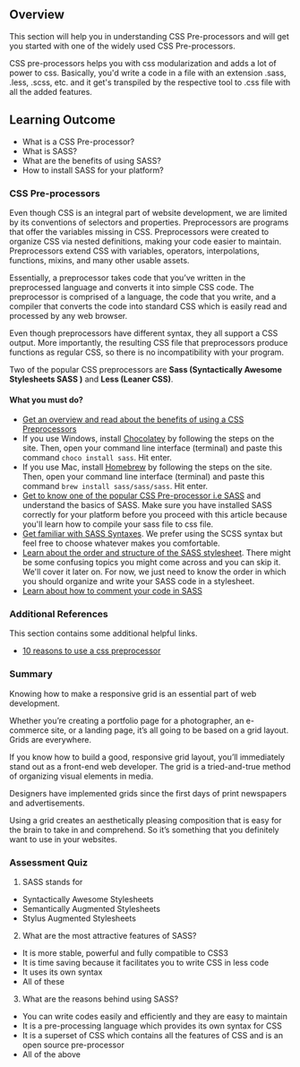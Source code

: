 ## Overview

This section will help you in understanding CSS Pre-processors and will get you started with one of the widely used CSS Pre-processors.

CSS pre-processors helps you with css modularization and adds a lot of power to css. Basically, you'd write a code in a file with an extension .sass, .less, .scss, etc. and it get's transpiled by the respective tool to .css file with all the added features.

## Learning Outcome

- What is a CSS Pre-processor?
- What is SASS?
- What are the benefits of using SASS?
- How to install SASS for your platform?

### CSS Pre-processors

Even though CSS is an integral part of website development, we are limited by its conventions of selectors and properties. Preprocessors are programs that offer the variables missing in CSS. Preprocessors were created to organize CSS via nested definitions, making your code easier to maintain. Preprocessors extend CSS with variables, operators, interpolations, functions, mixins, and many other usable assets.

Essentially, a preprocessor takes code that you’ve written in the preprocessed language and converts it into simple CSS code. The preprocessor is comprised of a language, the code that you write, and a compiler that converts the code into standard CSS which is easily read and processed by any web browser.

Even though preprocessors have different syntax, they all support a CSS output. More importantly, the resulting CSS file that preprocessors produce functions as regular CSS, so there is no incompatibility with your program.

Two of the popular CSS preprocessors are **Sass (Syntactically Awesome Stylesheets SASS )** and **Less (Leaner CSS)**.

#### What you must do?

- [Get an overview and read about the benefits of using a CSS Preprocessors](https://htmlmag.com/article/an-introduction-to-css-preprocessors-sass-less-stylus)
- If you use Windows, install [Chocolatey](https://chocolatey.org/) by following the steps on the site. Then, open your command line interface (terminal) and paste this command `choco install sass`. Hit enter.
- If you use Mac, install [Homebrew](https://brew.sh/) by following the steps on the site. Then, open your command line interface (terminal) and paste this command `brew install sass/sass/sass`. Hit enter.
- [Get to know one of the popular CSS Pre-processor i.e SASS](https://sass-lang.com/guide) and understand the basics of SASS. Make sure you have installed SASS correctly for your platform before you proceed with this article because you'll learn how to compile your sass file to css file.
- [Get familiar with SASS Syntaxes](https://sass-lang.com/documentation/syntax). We prefer using the SCSS syntax but feel free to choose whatever makes you comfortable.
- [Learn about the order and structure of the SASS stylesheet](https://sass-lang.com/documentation/syntax/structure). There might be some confusing topics you might come across and you can skip it. We'll cover it later on. For now, we just need to know the order in which you should organize and write your SASS code in a stylesheet.
- [Learn about how to comment your code in SASS](https://sass-lang.com/documentation/syntax/comments)

### Additional References

This section contains some additional helpful links.

- [10 reasons to use a css preprocessor](https://raygun.com/blog/10-reasons-css-preprocessor/)

### Summary

Knowing how to make a responsive grid is an essential part of web development.

Whether you’re creating a portfolio page for a photographer, an e-commerce site, or a landing page, it’s all going to be based on a grid layout. Grids are everywhere.

If you know how to build a good, responsive grid layout, you’ll immediately stand out as a front-end web developer. The grid is a tried-and-true method of organizing visual elements in media.

Designers have implemented grids since the first days of print newspapers and advertisements.

Using a grid creates an aesthetically pleasing composition that is easy for the brain to take in and comprehend. So it’s something that you definitely want to use in your websites.

### Assessment Quiz

1. SASS stands for

- Syntactically Awesome Stylesheets 
- Semantically Augmented Stylesheets
- Stylus Augmented Stylesheets

2. What are the most attractive features of SASS?

- It is more stable, powerful and fully compatible to CSS3
- It is time saving because it facilitates you to write CSS in less code
- It uses its own syntax
- All of these 

3. What are the reasons behind using SASS?

- You can write codes easily and efficiently and they are easy to maintain
- It is a pre-processing language which provides its own syntax for CSS
- It is a superset of CSS which contains all the features of CSS and is an open source pre-processor
- All of the above 
